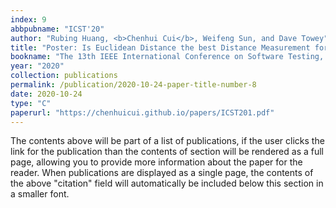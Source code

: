 ```yaml
---
index: 9
abbpubname: "ICST'20"
author: "Rubing Huang, <b>Chenhui Cui</b>, Weifeng Sun, and Dave Towey"
title: "Poster: Is Euclidean Distance the best Distance Measurement for Adaptive Random Testing?"
bookname: "The 13th IEEE International Conference on Software Testing, Validation and Verification (ICST, CCF-C), Poster Track"
year: "2020"
collection: publications
permalink: /publication/2020-10-24-paper-title-number-8
date: 2020-10-24
type: "C"
paperurl: "https://chenhuicui.github.io/papers/ICST201.pdf"
---
```


The contents above will be part of a list of publications, if the user clicks the link for the publication than the contents of section will be rendered as a full page, allowing you to provide more information about the paper for the reader. When publications are displayed as a single page, the contents of the above "citation" field will automatically be included below this section in a smaller font.
